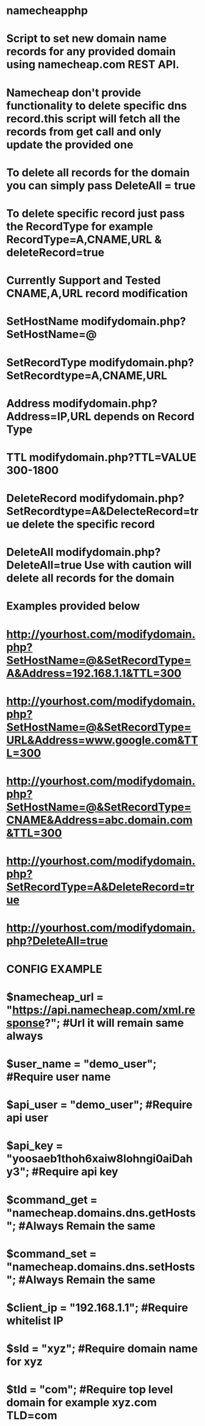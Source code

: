 # namecheapphp
# Script to set new domain name records for any provided domain using namecheap.com REST API.
# Namecheap don't provide functionality to delete specific dns record.this script will fetch all the records from get call and only update the provided one
# To delete all records for the domain you can simply pass DeleteAll = true
# To delete specific record just pass the RecordType for example RecordType=A,CNAME,URL & deleteRecord=true


# Currently Support and Tested CNAME,A,URL record modification

# SetHostName   modifydomain.php?SetHostName=@
# SetRecordType modifydomain.php?SetRecordtype=A,CNAME,URL
# Address       modifydomain.php?Address=IP,URL depends on Record Type
# TTL           modifydomain.php?TTL=VALUE 300-1800
# DeleteRecord  modifydomain.php?SetRecordtype=A&DelecteRecord=true delete the specific record
# DeleteAll     modifydomain.php?DeleteAll=true Use with caution will delete all records for the domain


# Examples provided below
# http://yourhost.com/modifydomain.php?SetHostName=@&SetRecordType=A&Address=192.168.1.1&TTL=300
# http://yourhost.com/modifydomain.php?SetHostName=@&SetRecordType=URL&Address=www.google.com&TTL=300
# http://yourhost.com/modifydomain.php?SetHostName=@&SetRecordType=CNAME&Address=abc.domain.com&TTL=300
# http://yourhost.com/modifydomain.php?SetRecordType=A&DeleteRecord=true
# http://yourhost.com/modifydomain.php?DeleteAll=true


# CONFIG EXAMPLE
# $namecheap_url = "https://api.namecheap.com/xml.response?";   #Url it will remain same always
# $user_name = "demo_user";                          #Require user name
# $api_user = "demo_user";                           #Require api user
# $api_key = "yoosaeb1thoh6xaiw8lohngi0aiDahy3";     #Require api key
# $command_get = "namecheap.domains.dns.getHosts";   #Always Remain the same
# $command_set = "namecheap.domains.dns.setHosts";   #Always Remain the same
# $client_ip = "192.168.1.1";                        #Require whitelist IP
# $sld = "xyz";                                      #Require domain name for xyz
# $tld = "com";                                      #Require top level domain for example xyz.com TLD=com


